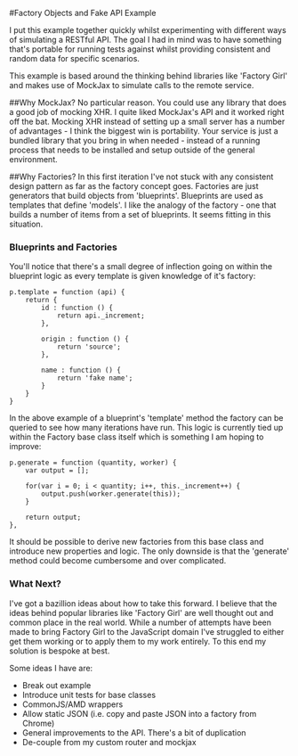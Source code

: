 #Factory Objects and Fake API Example

I put this example together quickly whilst experimenting with different ways of simulating a RESTful API. The goal I had in mind was to have something that's portable for running tests against whilst providing consistent and random data for specific scenarios.

This example is based around the thinking behind libraries like 'Factory Girl' and makes use of MockJax to simulate calls to the remote service.

##Why MockJax?
No particular reason. You could use any library that does a good job of mocking XHR. I quite liked MockJax's API and it worked right off the bat. Mocking XHR instead of setting up a small server has a number of advantages - I think the biggest win is portability. Your service is just a bundled library that you bring in when needed - instead of a running process that needs to be installed and setup outside of the general environment.

##Why Factories?
In this first iteration I've not stuck with any consistent design pattern as far as the factory concept goes. Factories are just generators that build objects from 'blueprints'. Blueprints are used as templates that define 'models'. I like the analogy of the factory - one that builds a number of items from a set of blueprints. It seems fitting in this situation.


### Blueprints and Factories
You'll notice that there's a small degree of inflection going on within the blueprint logic as every template is given knowledge of it's factory:

    p.template = function (api) {
        return {
            id : function () {
                return api._increment;
            },

            origin : function () {
                return 'source';
            },

            name : function () {
                return 'fake name';
            }
        }
    }

In the above example of a blueprint's 'template' method the factory can be queried to see how many iterations have run. This logic is currently tied up within the Factory base class itself which is something I am hoping to improve:

    p.generate = function (quantity, worker) {
        var output = [];

        for(var i = 0; i < quantity; i++, this._increment++) {
            output.push(worker.generate(this));
        }

        return output;
    },

It should be possible to derive new factories from this base class and introduce new properties and logic. The only downside is that the 'generate' method could become cumbersome and over complicated.

### What Next?
I've got a bazillion ideas about how to take this forward. I believe that the ideas behind popular libraries like 'Factory Girl' are well thought out and common place in the real world. While a number of attempts have been made to bring Factory Girl to the JavaScript domain I've struggled to either get them working or to apply them to my work entirely. To this end my solution is bespoke at best.

Some ideas I have are:

* Break out example
* Introduce unit tests for base classes
* CommonJS/AMD wrappers
* Allow static JSON (i.e. copy and paste JSON into a factory from Chrome)
* General improvements to the API. There's a bit of duplication
* De-couple from my custom router and mockjax
